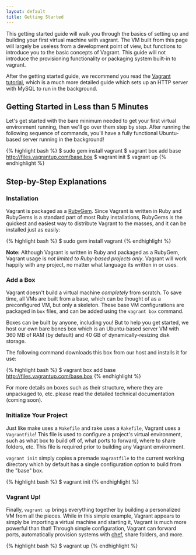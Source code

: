 ```yaml
---
layout: default
title: Getting Started
---
```

This getting started guide will walk you through the basics of setting up and
building your first virtual machine with vagrant. The VM built from this page
will largely be useless from a development point of view, but functions to introduce
you to the basic concepts of Vagrant. This guide will not introduce the provisioning
functionality or packaging system built-in to vagrant.

After the getting started guide, we recommend you read the [Vagrant tutorial](/docs/tutorial/index.html),
which is a much more detailed guide which sets up an HTTP server with MySQL to
run in the background.

## Getting Started in Less than 5 Minutes

Let's get started with the bare minimum needed to get your first virtual environment
running, then we'll go over them step by step. After running the following sequence of
commands, you'll have a fully functional Ubuntu-based server running in the background!

{% highlight bash %}
$ sudo gem install vagrant
$ vagrant box add base http://files.vagrantup.com/base.box
$ vagrant init
$ vagrant up
{% endhighlight %}

## Step-by-Step Explanations

### Installation

Vagrant is packaged as a [RubyGem](http://rubygems.org/). Since Vagrant is written
in Ruby and RubyGems is a standard part of most Ruby installations, RubyGems is the
quickest and easiest way to distribute Vagrant to the masses, and it can be installed
just as easily:

{% highlight bash %}
$ sudo gem install vagrant
{% endhighlight %}

**Note:** Although Vagrant is written in Ruby and packaged as a RubyGem, Vagrant usage
is _not limited to Ruby-based projects only_. Vagrant will work happily with any project,
no matter what language its written in or uses.

### Add a Box

Vagrant doesn't build a virtual machine _completely_ from scratch. To save time, all VMs
are built from a base, which can be thought of as a preconfigured VM, but only a skeleton.
These base VM configurations are packaged in `box` files, and can be added using the
`vagrant box` command.

Boxes can be built by anyone, including you! But to help you get started, we host our own
bare bones box which is an Ubuntu-based server VM with 360 MB of RAM (by default) and 40 GB
of dynamically-resizing disk storage.

The following command downloads this box from our host and installs it for use:

{% highlight bash %}
$ vagrant box add base http://files.vagrantup.com/base.box
{% endhighlight %}

For more details on boxes such as their structure, where they are unpackaged to, etc.
please read the detailed technical documentation (coming soon).

### Initialize Your Project

Just like make uses a `Makefile` and rake uses a `Rakefile`, Vagrant uses a `Vagrantfile`!
This file is used to configure a project's virtual environment, such as what box to build off
of, what ports to forward, where to share folders, etc. This file is required prior to building
any Vagrant environment.

`vagrant init` simply copies a premade `Vagrantfile` to the current working directory which
by default has a single configuration option to build from the "base" box.

{% highlight bash %}
$ vagrant init
{% endhighlight %}

### Vagrant Up!

Finally, `vagrant up` brings everything together by building a personalized VM from all
the pieces. While in this simple example, Vagrant appears to simply be importing a
virtual machine and starting it, Vagrant is much more powerful than that! Through simple
configuration, Vagrant can forward ports, automatically provision systems with [chef](http://www.opscode.com/chef/),
share folders, and more.

{% highlight bash %}
$ vagrant up
{% endhighlight %}